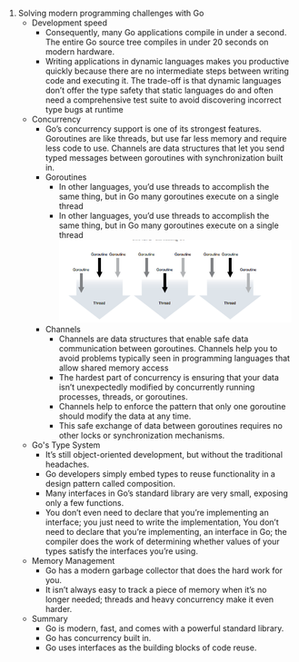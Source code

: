 1. Solving modern programming challenges with Go
    - Development speed
        -  Consequently, many Go applications compile in under a second. The entire Go source tree compiles in under 20 seconds on modern hardware.
        - Writing applications in dynamic languages makes you productive quickly because
there are no intermediate steps between writing code and executing it. The trade-off
is that dynamic languages don’t offer the type safety that static languages do and often
need a comprehensive test suite to avoid discovering incorrect type bugs at runtime
    - Concurrency
        - Go’s concurrency support is one of its strongest features. Goroutines are like
threads, but use far less memory and require less code to use. Channels are data structures that let you send typed messages between goroutines with synchronization built
in.
        - Goroutines
            -  In other languages, you’d use threads to accomplish the
same thing, but in Go many goroutines execute on a single thread
            -  In other languages, you’d use threads to accomplish the
same thing, but in Go many goroutines execute on a single thread
 ![Roroutine](https://github.com/mukeshpilaniya/blog/blob/master/_posts/Golang/images/Screenshot%20from%202022-08-06%2000-35-50.png?raw=true)
        - Channels
            - Channels are data structures that enable safe data communication between goroutines. Channels help you to avoid problems typically seen in programming languages
that allow shared memory access
            - The hardest part of concurrency is ensuring that your data isn’t unexpectedly
modified by concurrently running processes, threads, or goroutines. 
            -  Channels help to enforce the pattern that only one goroutine should modify the data at any time.
            - This safe exchange of data between goroutines requires no other locks or synchronization mechanisms.
    - Go's Type System
        - It’s still object-oriented development, but without the traditional headaches.
        -  Go developers simply embed types to reuse functionality in a design pattern
called composition.
        -  Many interfaces in Go’s standard library are
very small, exposing only a few functions. 
        - You don’t even need to
declare that you’re implementing an interface; you just need to write the implementation, You don’t need to declare that you’re implementing, an interface in Go; the compiler does the work of determining whether values of your
types satisfy the interfaces you’re using.
    - Memory Management
        -  Go has a modern garbage collector that does the
hard work for you. 
        -  It isn’t
always easy to track a piece of memory when it’s no longer needed; threads and heavy
concurrency make it even harder.
    - Summary
        - Go is modern, fast, and comes with a powerful standard library.
        - Go has concurrency built in.
        - Go uses interfaces as the building blocks of code reuse.
